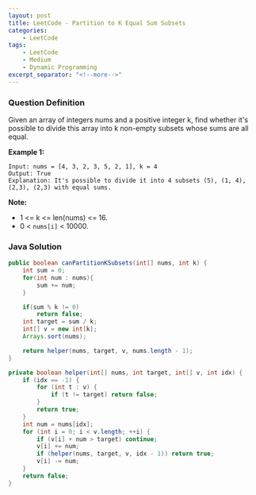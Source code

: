 ```yaml
---
layout: post
title: LeetCode - Partition to K Equal Sum Subsets
categories:
    - LeetCode
tags:
    - LeetCode
    - Medium
    - Dynamic Programming
excerpt_separator: "<!--more-->"
---
```


### Question Definition
Given an array of integers nums and a positive integer k, find whether it's possible to divide this array into k non-empty subsets whose sums are all equal.
<!--more-->

**Example 1:**
```
Input: nums = [4, 3, 2, 3, 5, 2, 1], k = 4
Output: True
Explanation: It's possible to divide it into 4 subsets (5), (1, 4), (2,3), (2,3) with equal sums.
```
**Note:**

* 1 <= k <= len(nums) <= 16.
* 0 < `nums[i]` < 10000.
### Java Solution
```java
public boolean canPartitionKSubsets(int[] nums, int k) {
    int sum = 0;
    for(int num : nums){
        sum += num;
    }

    if(sum % k != 0)
        return false;
    int target = sum / k;
    int[] v = new int[k];
    Arrays.sort(nums);

    return helper(nums, target, v, nums.length - 1);
}

private boolean helper(int[] nums, int target, int[] v, int idx) {
    if (idx == -1) {
        for (int t : v) {
            if (t != target) return false;
        }
        return true;
    }
    int num = nums[idx];
    for (int i = 0; i < v.length; ++i) {
        if (v[i] + num > target) continue;
        v[i] += num;
        if (helper(nums, target, v, idx - 1)) return true;
        v[i] -= num;
    }
    return false;
}
```